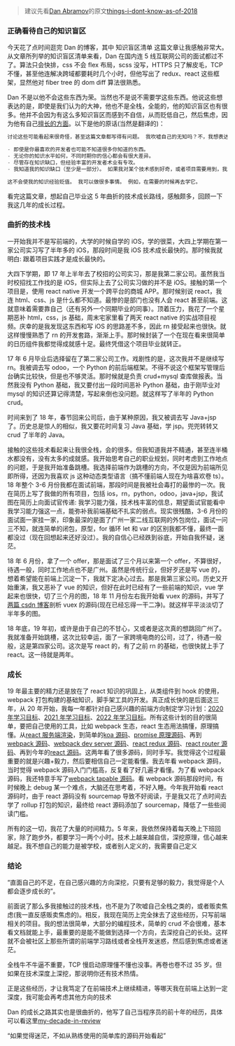> 建议先看[Dan Abramov](https://overreacted.io/)的原文[things-i-dont-know-as-of-2018](https://overreacted.io/things-i-dont-know-as-of-2018/)

### 正确看待自己的知识盲区

今天花了点时间逛完 Dan 的博客，其中 知识盲区清单 这篇文章让我感触非常大。从文章所列举的知识盲区清单来看，Dan 在国内连 5 线互联网公司的面试都过不了。算法只会快排，css 不会 flex 布局，scss 没写，HTTPS 只了解皮毛，TCP 不懂，甚至他连解决跨域都要耗时几个小时，但他写出了 redux、react 这些框架，显然他对 fiber tree 的 dom diff 算法很熟悉。

Dan 不是以他不会这些东西为荣。当然也不是说不需要学这些东西。他说这些想表达的是，即使是我们认为的大神，他也不是全栈，全能的，他的知识盲区也有很多。他并不会因为有这么多知识盲区而感到不自信，从而贬低自己，然后焦虑，因为他有自己[擅长的方面](https://overreacted.io/the-elements-of-ui-engineering/)。以下是他的原话(当然是翻译的)：

```js
讨论这些可能看起来很奇怪，甚至这篇文章都写得有问题。 我吹嘘自己的无知吗？不，我想表达的是：

- 即使是你最喜欢的开发者也可能不知道很多你知道的东西。
- 无论你的知识水平如何，不同时期你的信心都会有很大差异。
- 尽管存在知识缺口，但经验丰富的开发者术业有专攻。
- 我知道我的知识缺口（至少是一部分）。 如果我对某个技术感到好奇，或者项目需要用到，我之后可以学习它。

这不会使我的知识经验贬值。 我可以做很多事情。 例如，在需要的时候再去学它。
```

看完这篇文章，想起自己毕业这 5 年曲折的技术成长路线，感触颇多，回顾一下我这几年的成长过程。

### 曲折的技术栈

一开始我并不是写前端的，大学的时候自学的 iOS，学的很菜，大四上学期在第一家公司实习写了半年多的 iOS，那段时间是我 iOS 技术成长最快的。那时候我就明白: 跟着项目实践才是成长最快的。

大四下学期，即 17 年上半年去了校招的公司实习，那是我第二家公司。虽然我当时校招找工作找的是 iOS，但实际上去了公司实习做的并不是 iOS。接触的第一个项目是，使用 react native 开发一个跨平台的商城 APP。那时候别说 react，我连 html、css、js 是什么都不知道。最惨的是部门也没有人会 react 甚至前端。这就意味着需要靠自己（还有另外一个同期毕业的同事）。顶着压力，我花了一个星期恶补 html，css，js 基础，周末宅家里看了两天 react native 的实战项目视频。庆幸的是我发现这东西和写 iOS 的思路差不多，因此 rn 接受起来也很快。就这样慢慢熟悉了 rn 的开发套路，渐渐上手。那时候封装了一个在现在看来很简单的日历组件我都觉得成就感十足。最终凭借这个项目毕业就转正。

17 年 6 月毕业后选择留在了第二家公司工作。戏剧性的是，这次我并不是继续写 rn。我被调去写 odoo，一个 Python 的前后端框架。不得不说这个框架写管理后台确实比较快，但是也不够灵活。那时候就是负责 crud+mysql 查库做报表。当然我没有 Python 基础，我又要付出一段时间恶补 Python 基础，由于刚毕业对 mysql 的知识还算记得清楚，写起来倒也没问题。就这样写了半年的 Python crud。

时间来到了 18 年，春节回来公司后，由于某种原因，我又被调去写 Java+jsp 了。历史总是惊人的相似，我又要花时间复习 Java 基础，学 jsp。兜兜转转又 crud 了半年的 Java。

接触的这些技术看起来让我很全栈，会的很多。但我知道我并不精通，甚至连半桶水都没有，没有太多的成就感。我开始思考自己的职业规划，同时考虑到工作地点的问题，于是我开始准备跳槽。我选择前端作为跳槽的方向，不仅是因为前端所见即所得，还因为我喜欢 js 这种动态类型语言（搞不懂前端人现在为啥喜欢卷 ts）。18 年整个 3-6 月份我都在面试前端，那段时间是我被社会毒打的最惨的一次。我在简历上写了我做的所有项目，包括 ios，rn，python，odoo，java+jsp，我试图在简历上向面试官传递: 我学习能力强，技术栈丰富的信息，期望面试官能看中我学习能力强这一点，能弥补我前端基础不扎实的弱点。现实很残酷，3-6 月份的面试面一家挂一家，印象最深的是面了广州一家二线互联网的外包岗位，面试一问三不知，就连简单的闭包，原型，for 循环 let 和 var 的区别我都不懂，最终一面都没过（现在回想起来还好没过）。我的自信心已经跌到谷底，开始自我怀疑，迷茫。

18 年 6 月份，拿了一个 offer，那是面试了三个月以来第一个 offer，不算很好，待遇一般，同时工作地点也不是广州。虽然是传统行业，但好歹还是写 vue 的，想着希望能在前端上沉淀一下，我就下定决心过去。那是我第三家公司。历史又开始重演，我又恶补了 vue 的知识，但好在此时已经有了一些前端的知识，vue 学起来也很快，切了三个月的图，18 年 11 月份左右我开始看 vuex 的源码，并写了[两篇 csdn 博客](https://blog.csdn.net/qq_20567691/article/details/81457869)剖析 vuex 的源码(现在已经忘得一干二净)。就这样平平淡淡切了半年多的图。

18 年底，19 年初，或许是由于自己的不甘心，又或者是这次真的想跳回广州了。我就准备开始跳槽，这次比较幸运，面了一家跨境电商的公司，过了，待遇一般般，这是第四家公司。这次是写 react 的，有了之前 rn 的基础，也很快就上手了 react。这一待就是两年。

### 成长

19 年最主要的精力还是放在了 react 知识的巩固上，从类组件到 hook 的使用，webpack 打包构建的基础知识，脚手架工具的开发。真正成长快的是后面这三年，从 20 年开始，我每一年都针对自己感兴趣的前端方向制定学习计划：[2020 年学习目标](https://github.com/lizuncong/Front-End-Development-Notes/blob/master/2020%E5%B9%B4%E5%AD%A6%E4%B9%A0%E7%9B%AE%E6%A0%87.md)、[2021 年学习目标](https://github.com/lizuncong/Front-End-Development-Notes/blob/master/2021%E5%B9%B4%E5%AD%A6%E4%B9%A0%E7%9B%AE%E6%A0%87.md)、[2022 年学习目标](https://github.com/lizuncong/Front-End-Development-Notes/blob/master/2022%E5%B9%B4%E5%AD%A6%E4%B9%A0%E7%9B%AE%E6%A0%87.md)。所有这些计划的目的很简单，要把自己使用的工具，比如 webpack 生态，react 生态用法搞懂，原理搞懂。从[react 服务端渲染](https://github.com/lizuncong/egg-react-ssr)，到简单的[koa 源码](https://github.com/lizuncong/mini-koa)、[promise 原理源码](https://github.com/lizuncong/mini-promise)、再到 [webpack 源码](https://github.com/lizuncong/mini-webpack)、[webpack dev server 源码](https://github.com/lizuncong/mini-webpack-dev-server)、[react redux 源码](https://github.com/lizuncong/mini-react-redux)、[react router 源码](https://github.com/lizuncong/mini-react-router)、再到今年的[react 源码](https://github.com/lizuncong/mini-react)。这两年看了很多源码，同时手写。我觉得这个过程最重要的就是兴趣+毅力，然后要相信自己一定能看懂。我去年看 webpack 源码，当时觉得 webpack 源码入门门槛高，反复看了好几遍才看懂。为了看 webpack 源码，我还特意手写了[webpack tapable 源码](https://github.com/lizuncong/mini-tapable)。看 webpack 源码那段时间，有时候晚上 debug 某一个难点，大脑还在思考着，不好入睡。今年我开始看 react 源码时，由于 react 源码没有 sourcemap 导致不好阅读，于是我又花了点时间去学了 rollup 打包的知识，最终给 react 源码添加了 sourcemap，降低了一些些阅读门槛。

所有的这一切，我花了大量的时间精力。5 年来，我依然保持着每天晚上下班回家，除了跑步外，都要学习一两个小时。技术上越来越自信，深挖原理，信心越来越足。我不想自己的能力是被学校，或者别人定义的，我需要自己定义

### 结论

“直面自己的不足，在自己感兴趣的方向深挖，只要有足够的毅力，我觉得是个人都会逐步成长的”。

前面说了那么多我接触过的技术栈，也不是为了吹嘘自己全栈之类的，或者贩卖焦虑(我一直反感贩卖焦虑的)。相反，我现在简历上完全抹去了这些经历，只写前端相关的项目。我的想法很简单，大部分的编程技术，简单的 crud 不会很难，基本看文档就能上手，最重要的是能不能做到选择一个方向，去深挖自己的长处。这样就不会被社区上那些所谓的前端学习路线或者全栈开发迷惑，然后感到焦虑或者迷茫。

全栈牛不牛逼不重要，TCP 慢启动原理懂不懂也没事。再卷也卷不过 35 岁。但如果在技术深度上深挖，那说明你还有技术热情。

正是这些经历，才让我笃定了在前端技术上继续精进，等哪天我在前端上达到一定深度，我可能会再考虑其他方向的技术

Dan 的成长之路其实也是很曲折的，他写了自己当程序员的前十年的经历，具体可以看这里[my-decade-in-review](https://overreacted.io/my-decade-in-review/)

“如果觉得迷茫，不如从熟练使用的简单库的源码开始看起”
